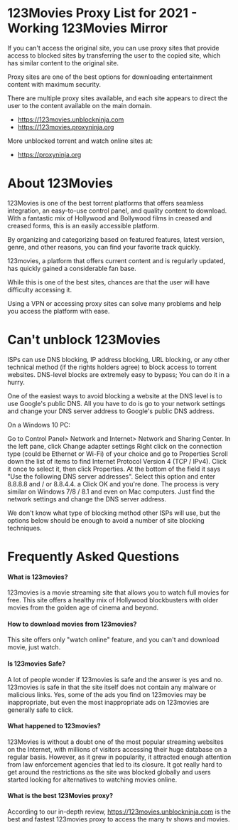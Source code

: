 # 123Movies Proxy List for 2021 - Working 123Movies Mirror

If you can't access the original site, you can use proxy sites that provide access to blocked sites by transferring the user to the copied site, which has similar content to the original site.

Proxy sites are one of the best options for downloading entertainment content with maximum security.

There are multiple proxy sites available, and each site appears to direct the user to the content available on the main domain.

- https://123movies.unblockninja.com
- https://123movies.proxyninja.org

More unblocked torrent and watch online sites at: 

- https://proxyninja.org




# About 123Movies

123Movies is one of the best torrent platforms that offers seamless integration, an easy-to-use control panel, and quality content to download. With a fantastic mix of Hollywood and Bollywood films in creased and creased forms, this is an easily accessible platform.

By organizing and categorizing based on featured features, latest version, genre, and other reasons, you can find your favorite track quickly.

123movies, a platform that offers current content and is regularly updated, has quickly gained a considerable fan base.

While this is one of the best sites, chances are that the user will have difficulty accessing it.

Using a VPN or accessing proxy sites can solve many problems and help you access the platform with ease.





# Can't unblock 123Movies

ISPs can use DNS blocking, IP address blocking, URL blocking, or any other technical method (if the rights holders agree) to block access to torrent websites. DNS-level blocks are extremely easy to bypass; You can do it in a hurry.

One of the easiest ways to avoid blocking a website at the DNS level is to use Google's public DNS. All you have to do is go to your network settings and change your DNS server address to Google's public DNS address.

On a Windows 10 PC:

Go to Control Panel> Network and Internet> Network and Sharing Center. In the left pane, click Change adapter settings
Right click on the connection type (could be Ethernet or Wi-Fi) of your choice and go to Properties
Scroll down the list of items to find Internet Protocol Version 4 (TCP / IPv4). Click it once to select it, then click Properties.
At the bottom of the field it says "Use the following DNS server addresses". Select this option and enter 8.8.8.8 and / or 8.8.4.4. a
Click OK and you're done.
The process is very similar on Windows 7/8 / 8.1 and even on Mac computers. Just find the network settings and change the DNS server address.

We don't know what type of blocking method other ISPs will use, but the options below should be enough to avoid a number of site blocking techniques.



# Frequently Asked Questions

#### What is 123movies?

123movies is a movie streaming site that allows you to watch full movies for free. This site offers a healthy mix of Hollywood blockbusters with older movies from the golden age of cinema and beyond.

#### How to download movies from 123movies?

This site offers only "watch online" feature, and you can't and download movie, just watch.

#### Is 123movies Safe?

A lot of people wonder if 123movies is safe and the answer is yes and no. 123movies is safe in that the site itself does not contain any malware or malicious links. Yes, some of the ads you find on 123movies may be inappropriate, but even the most inappropriate ads on 123movies are generally safe to click.

#### What happened to 123movies?

123Movies is without a doubt one of the most popular streaming websites on the Internet, with millions of visitors accessing their huge database on a regular basis. However, as it grew in popularity, it attracted enough attention from law enforcement agencies that led to its closure. It got really hard to get around the restrictions as the site was blocked globally and users started looking for alternatives to watching movies online.

#### What is the best 123Movies proxy?

According to our in-depth review, https://123movies.unblockninja.com is the best and fastest 123movies proxy to access the many tv shows and movies.

